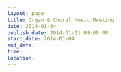 ```yaml
---
layout: page
title: Organ & Choral Music Meeting
date: 2014-01-04
publish_date: 2014-01-01 09:00:00
start_date: 2014-01-04
end_date: 
time: 
location: 
---
```


